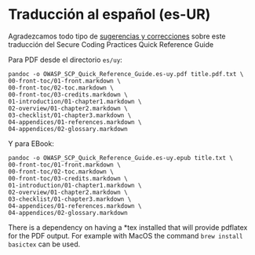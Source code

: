 # Traducción al español (es-UR)

Agradezcamos todo tipo de [sugerencias y correcciones][issues] sobre este traducción
del Secure Coding Practices Quick Reference Guide

Para PDF desde el directorio `es/uy`:

```
pandoc -o OWASP_SCP_Quick_Reference_Guide.es-uy.pdf title.pdf.txt \
00-front-toc/01-front.markdown \
00-front-toc/02-toc.markdown \
00-front-toc/03-credits.markdown \
01-introduction/01-chapter1.markdown \
02-overview/01-chapter2.markdown \
03-checklist/01-chapter3.markdown \
04-appendices/01-references.markdown \
04-appendices/02-glossary.markdown
```

Y para EBook:

```
pandoc -o OWASP_SCP_Quick_Reference_Guide.es-uy.epub title.txt \
00-front-toc/01-front.markdown \
00-front-toc/02-toc.markdown \
00-front-toc/03-credits.markdown \
01-introduction/01-chapter1.markdown \
02-overview/01-chapter2.markdown \
03-checklist/01-chapter3.markdown \
04-appendices/01-references.markdown \
04-appendices/02-glossary.markdown
```

There is a dependency on having a *tex installed that will provide pdflatex for the PDF output.
For example with MacOS the command `brew install basictex` can be used.

[issues]: https://github.com/OWASP/www-project-secure-coding-practices-quick-reference-guide/issues/new
